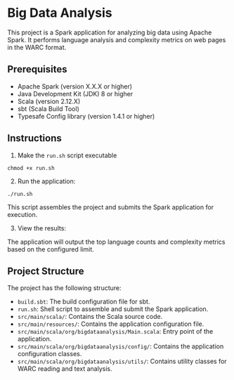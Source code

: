 # Big Data Analysis

This project is a Spark application for analyzing big data using Apache Spark. It performs language analysis and complexity metrics on web pages in the WARC format.


## Prerequisites

- Apache Spark (version X.X.X or higher)
- Java Development Kit (JDK) 8 or higher
- Scala (version 2.12.X)
- sbt (Scala Build Tool)
- Typesafe Config library (version 1.4.1 or higher)

## Instructions

1. Make the `run.sh` script executable
```
chmod +x run.sh
```

2. Run the application:
```
./run.sh
```
This script assembles the project and submits the Spark application for execution.

3. View the results:

The application will output the top language counts and complexity metrics based on the configured limit.

## Project Structure

The project has the following structure:

- `build.sbt`: The build configuration file for sbt.
- `run.sh`: Shell script to assemble and submit the Spark application.
- `src/main/scala/`: Contains the Scala source code.
- `src/main/resources/`: Contains the application configuration file.
- `src/main/scala/org/bigdataanalysis/Main.scala`: Entry point of the application.
- `src/main/scala/org/bigdataanalysis/config/`: Contains the application configuration classes.
- `src/main/scala/org/bigdataanalysis/utils/`: Contains utility classes for WARC reading and text analysis.

